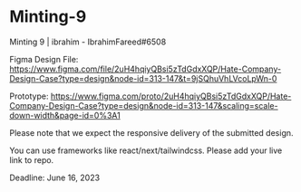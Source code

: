 # Minting-9
Minting 9 | ibrahim - IbrahimFareed#6508

Figma Design File: https://www.figma.com/file/2uH4hqiyQBsi5zTdGdxXQP/Hate-Company-Design-Case?type=design&node-id=313-147&t=9jSQhuVhLVcoLpWn-0

Prototype: https://www.figma.com/proto/2uH4hqiyQBsi5zTdGdxXQP/Hate-Company-Design-Case?type=design&node-id=313-147&scaling=scale-down-width&page-id=0%3A1

Please note that we expect the responsive delivery of the submitted design.

You can use frameworks like react/next/tailwindcss. Please add your live link to repo.

Deadline: June 16, 2023
